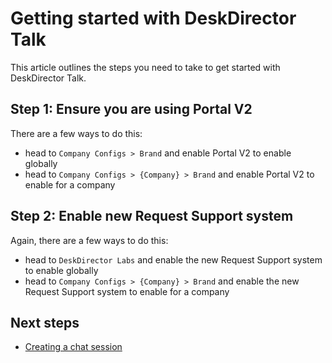 # Getting started with DeskDirector Talk

This article outlines the steps you need to take to get started with DeskDirector Talk.

## Step 1: Ensure you are using Portal V2

There are a few ways to do this:
* head to `Company Configs > Brand` and enable Portal V2 to enable globally 
* head to `Company Configs > {Company} > Brand` and enable Portal V2 to enable for a company 


## Step 2: Enable new Request Support system

Again, there are a few ways to do this:
* head to `DeskDirector Labs` and enable the new Request Support system to enable globally
* head to `Company Configs > {Company} > Brand` and enable the new Request Support system to enable for a company

## Next steps
* [Creating a chat session](./creating_a_chat_session.md)